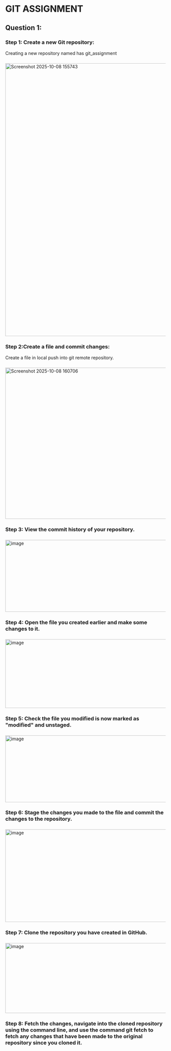# GIT ASSIGNMENT

## Question 1: 

### Step 1: Create a new Git repository: 
Creating a new repository named has git_assignment 
###
<img width="1766" height="857" alt="Screenshot 2025-10-08 155743" src="https://github.com/user-attachments/assets/3bb6b4ef-67ec-4913-8fd0-1a539397ef83" />

### Step 2:Create a file and commit changes: 
Create a file in local push into git remote repository.
###
<img width="880" height="475" alt="Screenshot 2025-10-08 160706" src="https://github.com/user-attachments/assets/a10b15dc-dcc1-442b-9566-1abb8363ef0a" />

### Step 3: View the commit history of your repository. 
###
<img width="953" height="226" alt="image" src="https://github.com/user-attachments/assets/3ba95c33-fc81-441f-8437-d81a0797da77" />

### Step 4: Open the file you created earlier and make some changes to it.  
###
<img width="952" height="216" alt="image" src="https://github.com/user-attachments/assets/f64650e5-20a1-40b9-96c2-20194e7a8916" />

### Step 5: Check the file you modified is now marked as "modified" and unstaged.  
###
<img width="942" height="210" alt="image" src="https://github.com/user-attachments/assets/491b1460-880c-48b6-8753-2d2aaef6c837" />

### Step 6: Stage the changes you made to the file and commit the changes to the repository. 
###
<img width="942" height="291" alt="image" src="https://github.com/user-attachments/assets/e4214663-c60f-479c-95a2-66f02e57a913" />

### Step 7: Clone the repository you have created in GitHub. 
###
<img width="943" height="220" alt="image" src="https://github.com/user-attachments/assets/cf27196e-65b1-443f-b2cd-bd22e5a87569" />

### Step 8: Fetch the changes, navigate into the cloned repository using the command line, and use the command git fetch to fetch any changes that have been made to the original repository since you cloned it.
###
